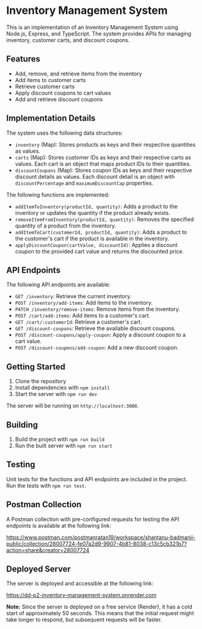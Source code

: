# Inventory Management System

This is an implementation of an Inventory Management System using Node.js, Express, and TypeScript. The system provides APIs for managing inventory, customer carts, and discount coupons.

## Features

- Add, remove, and retrieve items from the inventory
- Add items to customer carts
- Retrieve customer carts
- Apply discount coupons to cart values
- Add and retrieve discount coupons

## Implementation Details

The system uses the following data structures:

- `inventory` (Map): Stores products as keys and their respective quantities as values.
- `carts` (Map): Stores customer IDs as keys and their respective carts as values. Each cart is an object that maps product IDs to their quantities.
- `discountCoupons` (Map): Stores coupon IDs as keys and their respective discount details as values. Each discount detail is an object with `discountPercentage` and `maximumDiscountCap` properties.

The following functions are implemented:

- `addItemToInventory(productId, quantity)`: Adds a product to the inventory or updates the quantity if the product already exists.
- `removeItemFromInventory(productId, quantity)`: Removes the specified quantity of a product from the inventory.
- `addItemToCart(customerId, productId, quantity)`: Adds a product to the customer's cart if the product is available in the inventory.
- `applyDiscountCoupon(cartValue, discountId)`: Applies a discount coupon to the provided cart value and returns the discounted price.

## API Endpoints

The following API endpoints are available:

- `GET /inventory`: Retrieve the current inventory.
- `POST /inventory/add-items`: Add items to the inventory.
- `PATCH /inventory/remove-items`: Remove items from the inventory.
- `POST /cart/add-items`: Add items to a customer's cart.
- `GET /cart/:customerId`: Retrieve a customer's cart.
- `GET /discount-coupons`: Retrieve the available discount coupons.
- `POST /discount-coupons/apply-coupon`: Apply a discount coupon to a cart value.
- `POST /discount-coupons/add-coupon`: Add a new discount coupon.

## Getting Started

1. Clone the repository
2. Install dependencies with `npm install`
3. Start the server with `npm run dev`

The server will be running on `http://localhost:3000`.

## Building

1. Build the project with `npm run build`
2. Run the built server with `npm run start`

## Testing

Unit tests for the functions and API endpoints are included in the project. Run the tests with `npm run test`.

## Postman Collection

A Postman collection with pre-configured requests for testing the API endpoints is available at the following link:

https://www.postman.com/postmanratan19/workspace/shantanu-badmanji-public/collection/28007724-fe07a2d9-9907-4b81-8038-c13c5cb321b7?action=share&creator=28007724

## Deployed Server

The server is deployed and accessible at the following link:

https://dd-p2-inventory-management-system.onrender.com

**Note:** Since the server is deployed on a free service (Render), it has a cold start of approximately 50 seconds. This means that the initial request might take longer to respond, but subsequent requests will be faster.